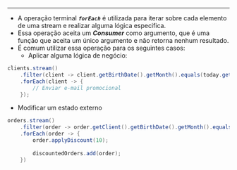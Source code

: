 ___
- A operação terminal ***`forEach`*** é utilizada para iterar sobre cada elemento de uma stream e realizar alguma lógica especifica.
- Essa operação aceita um ***Consumer*** como argumento, que é uma função que aceita um único argumento e não retorna nenhum resultado.
- É comum utilizar essa operação para os seguintes casos:
	- Aplicar alguma lógica de negócio:
```java
clients.stream()
	.filter(client -> client.getBirthDate().getMonth().equals(today.getMonth()))
	.forEach(client -> {
		// Enviar e-mail promocional
	});
```
- Modificar um estado externo
```java
orders.stream()
	.filter(order -> order.getClient().getBirthDate().getMonth().equals(today.getMonth()))
	.forEach(order -> {
		order.applyDiscount(10);
		
		discountedOrders.add(order);
	})
```